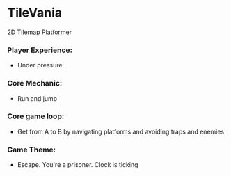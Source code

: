 # TileVania
2D Tilemap Platformer

### Player Experience:
- Under pressure

### Core Mechanic:
- Run and jump

### Core game loop:
- Get from A to B by navigating platforms and
  avoiding traps and enemies

### Game Theme:
- Escape. You're a prisoner. Clock is ticking
